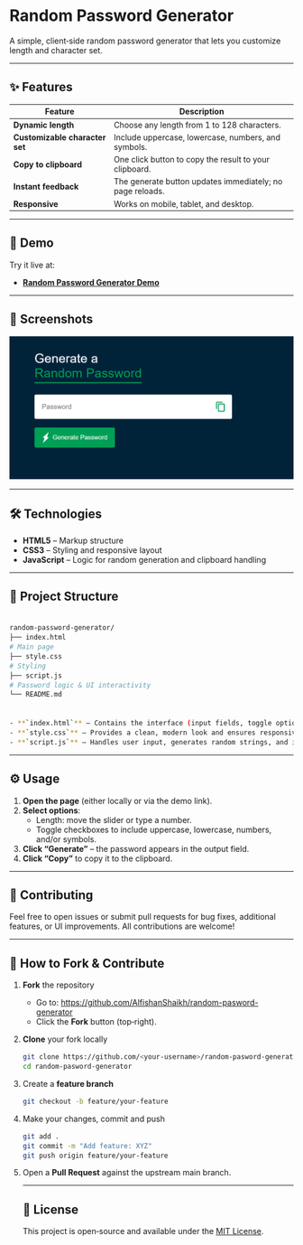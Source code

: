 # Random Password Generator

A simple, client‑side random password generator that lets you customize length and character set.

---

## ✨ Features

| Feature | Description |
|---------|-------------|
| **Dynamic length** | Choose any length from 1 to 128 characters. |
| **Customizable character set** | Include uppercase, lowercase, numbers, and symbols. |
| **Copy to clipboard** | One click button to copy the result to your clipboard. |
| **Instant feedback** | The generate button updates immediately; no page reloads. |
| **Responsive** | Works on mobile, tablet, and desktop. |

---

## 🚀 Demo

Try it live at:

- **[Random Password Generator Demo](https://alfishanshaikh.github.io/random-pasword-generator/)**


---

## 📸 Screenshots

![Random Password Generator](https://github.com/AlfishanShaikh/random-pasword-generator/blob/6d2f2afe79ab0867aba5fec9fc42cd6b17ea52a8/banner.png)

---

## 🛠️ Technologies

- **HTML5** – Markup structure
- **CSS3** – Styling and responsive layout
- **JavaScript** – Logic for random generation and clipboard handling

---

## 📁 Project Structure

```bash

random-password-generator/ 
├── index.html 
# Main page 
├── style.css 
# Styling 
├── script.js 
# Password logic & UI interactivity 
└── README.md


- **`index.html`** – Contains the interface (input fields, toggle options, buttons).
- **`style.css`** – Provides a clean, modern look and ensures responsiveness.
- **`script.js`** – Handles user input, generates random strings, and interacts with the clipboard API.

```

---

## ⚙️ Usage

1. **Open the page** (either locally or via the demo link).  
2. **Select options**:
   - Length: move the slider or type a number.  
   - Toggle checkboxes to include uppercase, lowercase, numbers, and/or symbols.  
3. **Click “Generate”** – the password appears in the output field.  
4. **Click “Copy”** to copy it to the clipboard.

---


## 🤝 Contributing

Feel free to open issues or submit pull requests for bug fixes, additional features, or UI improvements. All contributions are welcome!

---

## 🤝 How to Fork & Contribute

1. **Fork** the repository  
   - Go to: https://github.com/AlfishanShaikh/random-pasword-generator  
   - Click the **Fork** button (top‑right).  

2. **Clone** your fork locally  

   ```bash
   git clone https://github.com/<your-username>/random-pasword-generator.git
   cd random-pasword-generator
   ```
 3. Create a **feature branch**
    ```bash
    git checkout -b feature/your-feature
    ``` 
   
 4. Make your changes, commit and push
    ```bash
    git add .
    git commit -m "Add feature: XYZ"
    git push origin feature/your-feature
    ```

5. Open a **Pull Request** against the upstream main branch.

   ---

   ## 📄 License

   This project is open‑source and available under the [MIT License](LICENSE).



